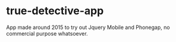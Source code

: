 # true-detective-app
App made around 2015 to try out Jquery Mobile and Phonegap, no commercial purpose whatsoever.
